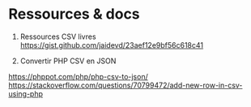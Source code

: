 # Ressources & docs

1. Ressources CSV livres 
https://gist.github.com/jaidevd/23aef12e9bf56c618c41

2. Convertir PHP CSV en JSON

https://phppot.com/php/php-csv-to-json/
https://stackoverflow.com/questions/70799472/add-new-row-in-csv-using-php